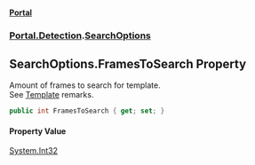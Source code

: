 #### [Portal](index.md 'index')
### [Portal.Detection](Portal.Detection.md 'Portal.Detection').[SearchOptions](SearchOptions.md 'Portal.Detection.SearchOptions')

## SearchOptions.FramesToSearch Property

Amount of frames to search for template. <br/> See [Template](Template.md 'Portal.Detection.Template') remarks.

```csharp
public int FramesToSearch { get; set; }
```

#### Property Value
[System.Int32](https://docs.microsoft.com/en-us/dotnet/api/System.Int32 'System.Int32')